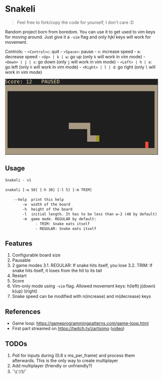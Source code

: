# Snakeli

> Feel free to fork/copy the code for yourself, I don't care :D

Random project born from boredom. You can use it to get used to vim keys for
moving around. Just give it a `-vim` flag and only hjkl keys will work for
movement.

Controls:
    - `<Control>c`: quit
    - `<Space>`: pause
    - `n`: increase speed
    - `m`: decrease speed
    - `<Up> | k | w`: go up (only `k` will work in vim mode)
    - `<Down> | j | s`: go down (only `j` will work in vim mode)
    - `<Left> | h | a`: go left (only `h` will work in vim mode)
    - `<Right> | l | d`: go right (only `l` will work in vim mode)

![](docs/demo_v2.png)

## Usage

```
Snakeli - v1

snakeli [-w 50] [-h 30] [-l 5] [-m TRIM]

    --help  print this help
        -w  width of the board
        -h  height of the board
        -l  initial length. It has to be less than w-2 (48 by default)
        -m  game mode. REGULAR by default:
              - TRIM: Snake eats itself
              - REGULAR: Snake eats itself
```

## Features

1. Configurable board size
2. Pausable
3. 2 game modes
    3.1. REGULAR: If snake hits itself, you lose
    3.2. TRIM: If snake hits itself, it loses from the hit to its tail
4. Restart
5. Score
6. Vim-only mode using `-vim` flag. Allowed movement keys: h(left) j(down) k(up) l(right)
7. Snake speed can be modified with n(increase) and m(decrease) keys

## References

- Game loop: https://gameprogrammingpatterns.com/game-loop.html
- First part streamed on https://twitch.tv/zartisimo ([video](https://www.twitch.tv/videos/2025056082))

## TODOs

1. Poll for inputs during (0.8 x ms_per_frame) and process them afterwards.
    This is the only way to create multiplayer
2. Add multiplayer (friendly or unfriendly?)
3. ¯\\_(ツ)_/¯

